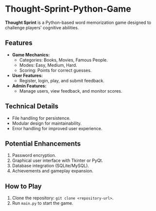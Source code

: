 # Thought-Sprint-Python-Game

**Thought Sprint** is a Python-based word memorization game designed to challenge players' cognitive abilities.

## Features
- **Game Mechanics:**
  - Categories: Books, Movies, Famous People.
  - Modes: Easy, Medium, Hard.
  - Scoring: Points for correct guesses.
- **User Features:**
  - Register, login, play, and submit feedback.
- **Admin Features:**
  - Manage users, view feedback, and monitor scores.

## Technical Details
- File handling for persistence.
- Modular design for maintainability.
- Error handling for improved user experience.

## Potential Enhancements
1. Password encryption.
2. Graphical user interface with Tkinter or PyQt.
3. Database integration (SQLite/MySQL).
4. Achievements and gameplay expansion.

## How to Play
1. Clone the repository: `git clone <repository-url>`.
2. Run `main.py` to start the game.

 
